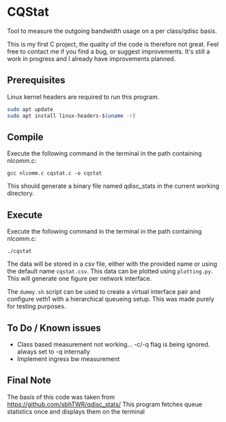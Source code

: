 # CQStat
Tool to measure the outgoing bandwidth usage on a per class/qdisc basis. </br>


This is my first C project, the quality of the code is therefore not great. Feel free to contact me if you find a bug, or suggest improvements. It's still a work in progress and I already have improvements planned.


## Prerequisites
Linux kernel headers are required to run this program.
```bash
sudo apt update
sudo apt install linux-headers-$(uname -r)
```

## Compile
Execute the following command in the terminal in the path containing nlcomm.c:

```gcc nlcomm.c cqstat.c -o cqstat```

This should generate a binary file named qdisc_stats in the current working directory.

## Execute
Execute the following command in the terminal in the path containing nlcomm.c:

```./cqstat```

The data will be stored in a csv file, either with the provided name or using the default name `cqstat.csv`.
This data can be plotted using `plotting.py`. This will generate one figure per network interface. 

The `dummy.sh` script can be used to create a virtual interface pair and configure veth1 with a hierarchical queueing setup. This was made purely for testing purposes.

## To Do / Known issues </br>
- Class based measurement not working... -c/-q flag is being ignored. always set to -q internally </br>
- Implement ingress bw measurement </br>


## Final Note
The basis of this code was taken from https://github.com/sbhTWR/qdisc_stats/
This program fetches queue statistics once and displays them on the terminal

